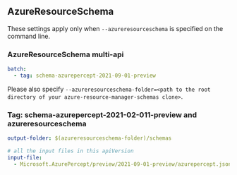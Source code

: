 ## AzureResourceSchema

These settings apply only when `--azureresourceschema` is specified on the command line.

### AzureResourceSchema multi-api

``` yaml $(azureresourceschema) && $(multiapi)
batch:
  - tag: schema-azurepercept-2021-09-01-preview

```

Please also specify `--azureresourceschema-folder=<path to the root directory of your azure-resource-manager-schemas clone>`.

### Tag: schema-azurepercept-2021-02-011-preview and azureresourceschema

``` yaml $(tag) == 'schema-azurepercept-2021-09-01-preview' && $(azureresourceschema)
output-folder: $(azureresourceschema-folder)/schemas

# all the input files in this apiVersion
input-file:
  - Microsoft.AzurePercept/preview/2021-09-01-preview/azurepercept.json

```
